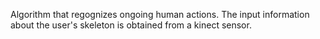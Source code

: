 Algorithm that regognizes ongoing human actions. The input information about the user's skeleton is obtained from a kinect sensor.